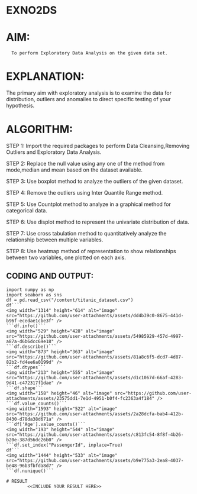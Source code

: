 # EXNO2DS
# AIM:
      To perform Exploratory Data Analysis on the given data set.
      
# EXPLANATION:
  The primary aim with exploratory analysis is to examine the data for distribution, outliers and anomalies to direct specific testing of your hypothesis.
  
# ALGORITHM:
STEP 1: Import the required packages to perform Data Cleansing,Removing Outliers and Exploratory Data Analysis.

STEP 2: Replace the null value using any one of the method from mode,median and mean based on the dataset available.

STEP 3: Use boxplot method to analyze the outliers of the given dataset.

STEP 4: Remove the outliers using Inter Quantile Range method.

STEP 5: Use Countplot method to analyze in a graphical method for categorical data.

STEP 6: Use displot method to represent the univariate distribution of data.

STEP 7: Use cross tabulation method to quantitatively analyze the relationship between multiple variables.

STEP 8: Use heatmap method of representation to show relationships between two variables, one plotted on each axis.

## CODING AND OUTPUT:
```import pandas as pd 
import numpy as np
import seaborn as sns
df = pd.read_csv("/content/titanic_dataset.csv")
df````
<img width="1314" height="614" alt="image" src="https://github.com/user-attachments/assets/dd4b39c0-8675-441d-b96f-ecedae1cbe3f" />
```df.info()```
<img width="529" height="428" alt="image" src="https://github.com/user-attachments/assets/54985929-457d-4997-a87a-d6b6dcc69e18" />
```df.describe()```
<img width="873" height="363" alt="image" src="https://github.com/user-attachments/assets/81a8c6f5-dcd7-4d87-82b2-fd4ee6a0199d" />
```df.dtypes```
<img width="213" height="555" alt="image" src="https://github.com/user-attachments/assets/d1c1067d-66af-4283-9d41-c472317f1dae" />
```df.shape```
<img width="158" height="46" alt="image" src="https://github.com/user-attachments/assets/23575dd1-7e1d-4951-b0f4-fc2363a4f184" />
```df.value_counts()```
<img width="1593" height="522" alt="image" src="https://github.com/user-attachments/assets/2a28dcfa-bab4-412b-8430-d78da38d671a" />
```df['Age'].value_counts()```
<img width="193" height="544" alt="image" src="https://github.com/user-attachments/assets/c813fc54-8f8f-4b26-b20e-387d56dc26b0" />
```df.set_index("PassengerId", inplace=True)
df```
<img width="1444" height="533" alt="image" src="https://github.com/user-attachments/assets/b9e775a3-2ea8-4037-be48-96b3fbfda8d7" />
```df.nunique()```

# RESULT
        <<INCLUDE YOUR RESULT HERE>>
